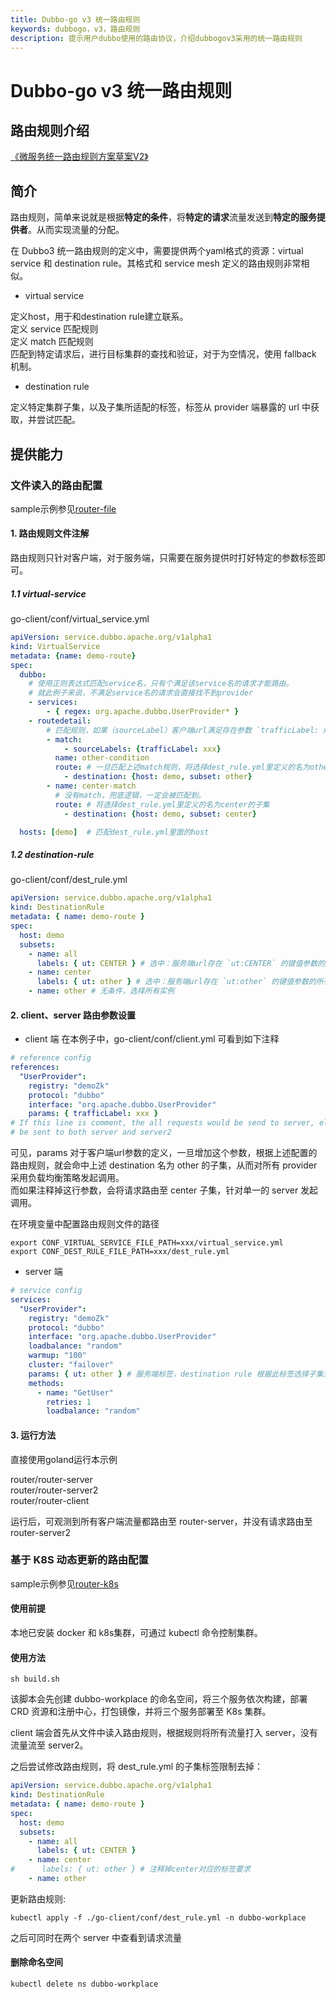 ```yaml
---
title: Dubbo-go v3 统一路由规则
keywords: dubbogo，v3，路由规则
description: 提示用户dubbo使用的路由协议，介绍dubbogov3采用的统一路由规则
---
```


# Dubbo-go v3 统一路由规则

## 路由规则介绍
[《微服务统一路由规则方案草案V2》](https://www.yuque.com/docs/share/c132d5db-0dcb-487f-8833-7c7732964bd4?# )

## 简介

路由规则，简单来说就是根据**特定的条件**，将**特定的请求**流量发送到**特定的服务提供者**。从而实现流量的分配。

在 Dubbo3 统一路由规则的定义中，需要提供两个yaml格式的资源：virtual service 和 destination rule。其格式和 service mesh 定义的路由规则非常相似。
- virtual service

定义host，用于和destination rule建立联系。\
定义 service 匹配规则\
定义 match 匹配规则\
匹配到特定请求后，进行目标集群的查找和验证，对于为空情况，使用 fallback 机制。

- destination rule

定义特定集群子集，以及子集所适配的标签，标签从 provider 端暴露的 url 中获取，并尝试匹配。

## 提供能力
### 文件读入的路由配置

sample示例参见[router-file](https://github.com/apache/dubbo-go-samples/tree/3.0/router/uniform-router/file)

#### 1. 路由规则文件注解

路由规则只针对客户端，对于服务端，只需要在服务提供时打好特定的参数标签即可。

##### 1.1 virtual-service

go-client/conf/virtual_service.yml

```yaml
apiVersion: service.dubbo.apache.org/v1alpha1
kind: VirtualService
metadata: {name: demo-route}
spec:
  dubbo:
    # 使用正则表达式匹配service名，只有个满足该service名的请求才能路由。
    # 就此例子来说，不满足service名的请求会直接找不到provider
    - services:
        - { regex: org.apache.dubbo.UserProvider* }
    - routedetail:
        # 匹配规则，如果（sourceLabel）客户端url满足存在参数 `trafficLabel: xxx` 的才能匹配成功
        - match:
            - sourceLabels: {trafficLabel: xxx}
          name: other-condition
          route: # 一旦匹配上述match规则，将选择dest_rule.yml里定义的名为other的子集
            - destination: {host: demo, subset: other}
        - name: center-match
          # 没有match，兜底逻辑，一定会被匹配到。
          route: # 将选择dest_rule.yml里定义的名为center的子集
            - destination: {host: demo, subset: center}

  hosts: [demo]  # 匹配dest_rule.yml里面的host

```

##### 1.2 destination-rule

go-client/conf/dest_rule.yml

```yaml
apiVersion: service.dubbo.apache.org/v1alpha1
kind: DestinationRule
metadata: { name: demo-route }
spec:
  host: demo
  subsets:
    - name: all
      labels: { ut: CENTER } # 选中：服务端url存在 `ut:CENTER` 的键值参数的所有实例作为子集
    - name: center
      labels: { ut: other } # 选中：服务端url存在 `ut:other` 的键值参数的所有实例作为子集
    - name: other # 无条件，选择所有实例
```

#### 2. client、server 路由参数设置

- client 端
  在本例子中，go-client/conf/client.yml 可看到如下注释

```yaml
# reference config
references:
  "UserProvider":
    registry: "demoZk"
    protocol: "dubbo"
    interface: "org.apache.dubbo.UserProvider"
    params: { trafficLabel: xxx }
# If this line is comment, the all requests would be send to server, else the request would
# be sent to both server and server2
```

可见，params 对于客户端url参数的定义，一旦增加这个参数，根据上述配置的路由规则，就会命中上述 destination 名为 other 的子集，从而对所有 provider 采用负载均衡策略发起调用。\
而如果注释掉这行参数，会将请求路由至 center 子集，针对单一的 server 发起调用。

在环境变量中配置路由规则文件的路径

```shell
export CONF_VIRTUAL_SERVICE_FILE_PATH=xxx/virtual_service.yml
export CONF_DEST_RULE_FILE_PATH=xxx/dest_rule.yml
```

- server 端

```yaml
# service config
services:
  "UserProvider":
    registry: "demoZk"
    protocol: "dubbo"
    interface: "org.apache.dubbo.UserProvider"
    loadbalance: "random"
    warmup: "100"
    cluster: "failover"
    params: { ut: other } # 服务端标签，destination rule 根据此标签选择子集对应的所有实例
    methods:
      - name: "GetUser"
        retries: 1
        loadbalance: "random"
```

#### 3. 运行方法

直接使用goland运行本示例

router/router-server\
router/router-server2\
router/router-client


运行后，可观测到所有客户端流量都路由至 router-server，并没有请求路由至 router-server2

### 基于 K8S 动态更新的路由配置

sample示例参见[router-k8s](https://github.com/apache/dubbo-go-samples/tree/3.0/router/uniform-router/k8s)

#### 使用前提

本地已安装 docker 和 k8s集群，可通过 kubectl 命令控制集群。

#### 使用方法

`sh build.sh`

该脚本会先创建 dubbo-workplace 的命名空间，将三个服务依次构建，部署 CRD 资源和注册中心，打包镜像，并将三个服务部署至 K8s 集群。

client 端会首先从文件中读入路由规则，根据规则将所有流量打入 server，没有流量流至 server2。

之后尝试修改路由规则，将 dest_rule.yml 的子集标签限制去掉：

```yaml
apiVersion: service.dubbo.apache.org/v1alpha1
kind: DestinationRule
metadata: { name: demo-route }
spec:
  host: demo
  subsets:
    - name: all
      labels: { ut: CENTER }
    - name: center
#      labels: { ut: other } # 注释掉center对应的标签要求
    - name: other
```

更新路由规则:

```shell
kubectl apply -f ./go-client/conf/dest_rule.yml -n dubbo-workplace
```

之后可同时在两个 server 中查看到请求流量


#### 删除命名空间

```shell
kubectl delete ns dubbo-workplace
```

